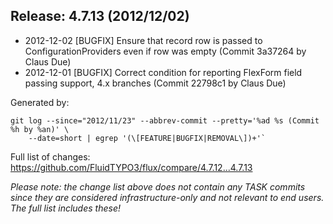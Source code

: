 ## Release: 4.7.13 (2012/12/02)

* 2012-12-02 [BUGFIX] Ensure that record row is passed to ConfigurationProviders even if row was empty (Commit 3a37264 by Claus Due)
* 2012-12-01 [BUGFIX] Correct condition for reporting FlexForm field passing support, 4.x branches (Commit 22798c1 by Claus Due)

Generated by:

```
git log --since="2012/11/23" --abbrev-commit --pretty='%ad %s (Commit %h by %an)' \
    --date=short | egrep '(\[FEATURE|BUGFIX|REMOVAL\])+'`
```

Full list of changes: https://github.com/FluidTYPO3/flux/compare/4.7.12...4.7.13

*Please note: the change list above does not contain any TASK commits since they are considered 
infrastructure-only and not relevant to end users. The full list includes these!*

